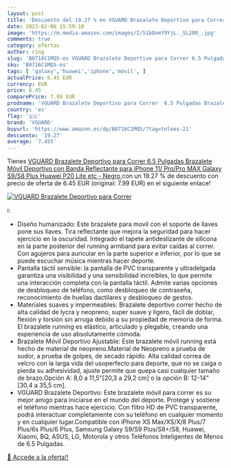 ```yaml
---
layout: post
title: 'Descuento del 19.27 % en VGUARD Brazalete Deportivo para Correr  '
date: 2021-02-06 15:59:10
image: 'https://m.media-amazon.com/images/I/51b8nmY9YjL._SL200_.jpg'
comments: true
category: ofertas
author: ring
slug: 'B0716C1MQ5-es VGUARD Brazalete Deportivo para Correr 6.5 Pulgadas...'
sku: 'B0716C1MQ5-es'
tags: [ 'galaxy','huawei','iphone','móvil', ]
actualPrice: 6.45 EUR
currency: EUR
price: 6.45
comparePrice: 7.99 EUR
prodname: 'VGUARD Brazalete Deportivo para Correr  6.5 Pulgadas Brazalete Móvil Deportivo con Banda Reflectante para iPhone 11/ Pro/Pro MAX  Galaxy S9/S8 Plus Huawei P20 Lite  etc -  Negro '
country: 'es'
flag: '🇪🇸'
brand: 'VGUARD'
buyurl: 'https://www.amazon.es/dp/B0716C1MQ5/?tag=tolees-21'
descuento: '19.27'
average: '7.455'
---
```


Tienes [VGUARD Brazalete Deportivo para Correr  6.5 Pulgadas Brazalete Móvil Deportivo con Banda Reflectante para iPhone 11/ Pro/Pro MAX  Galaxy S9/S8 Plus Huawei P20 Lite  etc -  Negro ](https://www.amazon.es/dp/B0716C1MQ5/?tag=tolees-21) con un 19.27 % de descuento con precio de oferta de 6.45 EUR (original: 7.99 EUR) en el siguiente enlace!

[![VGUARD Brazalete Deportivo para Correr  ](https://m.media-amazon.com/images/I/51b8nmY9YjL._SL200_.jpg)](https://www.amazon.es/dp/B0716C1MQ5/?tag=tolees-21)

ℹ️:

- Diseño humanizado: Este brazalete para movil con el soporte de llaves pone sus llaves. Tira reflectante que mejora la seguridad para hacer ejercicio en la oscuridad. Integrado el tapete antideslizante de silicona en la parte posterior del running armband para evitar caídas al correr. Con agujeros para auricular en la parte superior e inferior, por lo que se puede escuchar música mientras hacer deporte.
- Pantalla táctil sensible: la pantalla de PVC transparente y ultradelgada garantiza una visibilidad y una sensibilidad increíbles, lo que permite una interacción completa con la pantalla táctil. Admite varias opciones de desbloqueo de teléfono, como desbloqueo de contraseña, reconocimiento de huellas dactilares y desbloqueo de gestos.
- Materiales suaves y impermeables: Brazalete deportivo correr hecho de alta calidad de lycra y neopreno, super suave y ligero, fácil de doblar, flexión y torsión sin arruga debido a su propiedad de memoria de forma. El brazalete running es elástico, articulado y plegable, creando una experiencia de uso absolutamente cómoda.
- Brazalete Móvil Deportivo Ajustable: Este brazalete móvil running está hecho de material de neopreno.Material de Neopreno a prueba de sudor, a prueba de golpes, de secado rápido. Alta calidad correa de velcro con la larga vida del usoperfecto para deporte, que no se caiga o pierda su adhesividad, ajuste permite que quepa casi cualquier tamaño de brazo.Opción A: 8,0 a 11,5"[20,3 a 29,2 cm] o la opción B: 12-14" [30,4 a 35,5 cm].
- VGUARD Brazalete Deportivo: Este brazalete móvil para correr es su mejor amigo para iniciarse en el mundo del deporte. Protege y sostiene el teléfono mientras hace ejercicio. Con filtro HD de PVC transparente, podrá interactuar completamente con su teléfono en cualquier momento y en cualquier lugar.Compatible con iPhone XS Max/XS/X/8 Plus/7 Plus/6s Plus/6 Plus, Samsung Galaxy S9/S9 Plus/S8+/S8, Huawei, Xiaomi, BQ, ASUS, LG, Motorola y otros Teléfonos Inteligentes de Menos de 6.5 Pulgadas.

[🛒 Accede a la oferta!!](https://www.amazon.es/dp/B0716C1MQ5/?tag=tolees-21)
